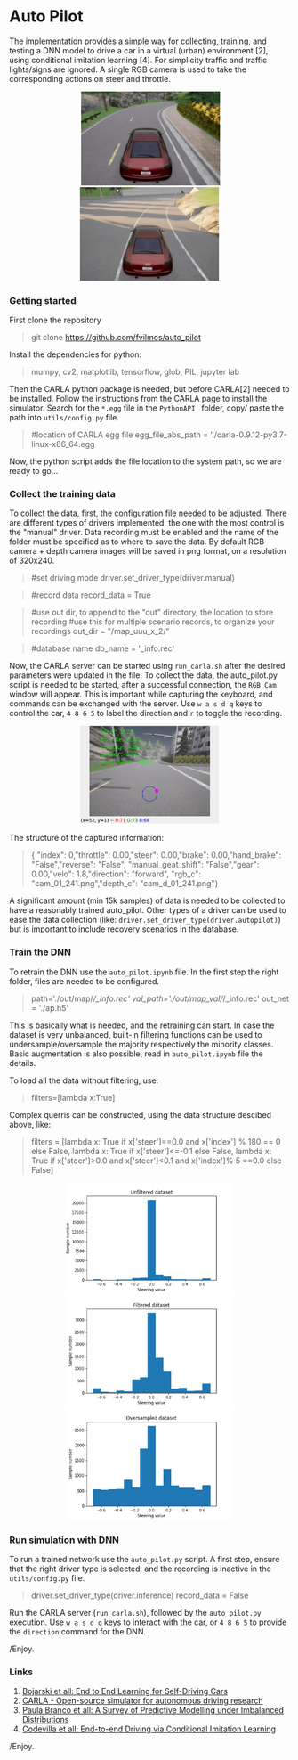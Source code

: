 # Auto Pilot

The implementation provides a simple way for collecting, training, and testing a DNN model to drive a car in a virtual (urban) environment [2], using conditional imitation learning [4]. For simplicity traffic and traffic lights/signs are ignored. A single RGB camera is used to take the corresponding actions on steer and throttle.

<p align="center"> 
  <img src="./info/1.gif" alt="" width="250"></a>
  <img src="./info/2.gif" alt="" width="250"></a>
  <img src="./info/3.gif" alt="" width="250"></a>
</p>


### Getting started

First clone the repository
>git clone https://github.com/fvilmos/auto_pilot

Install the dependencies for python:
>mumpy, cv2, matplotlib, tensorflow, glob, PIL, jupyter lab

Then the CARLA python package is needed, but before CARLA[2] needed to be installed. Follow the instructions from the CARLA page to install the simulator. Search for the `*.egg` file in the `PythonAPI ` folder, copy/ paste the path into `utils/config.py` file.


> #location of CARLA egg file
> egg_file_abs_path = './carla-0.9.12-py3.7-linux-x86_64.egg

Now, the python script adds the file location to the system path, so we are ready to go...

### Collect the training data
To collect the data, first, the configuration file needed to be adjusted. There are different types of drivers implemented, the one with the most control is the "manual" driver. Data recording must be enabled and the name of the folder must be specified as to where to save the data. By default RGB camera + depth camera images will be saved in png format, on a resolution of 320x240.

> #set driving mode
> driver.set_driver_type(driver.manual)

>#record data
>record_data = True

> #use out dir, to append to the "out" directory, the location to store recording
> #use this for multiple scenario records, to organize your recordings
>out_dir = "/map_uuu_x_2/"

> #database name
> db_name = '_info.rec'

Now, the CARLA server can be started using `run_carla.sh` after the desired parameters were updated in the file. To collect the data, the auto_pilot.py script is needed to be started, after a successful connection, the `RGB_Cam` window will appear. This is important while capturing the keyboard, and commands can be exchanged with the server. Use `w a s d q` keys to control the car, `4 8 6 5` to label the direction and `r` to toggle the recording.

<p align="center"> 
  <img src="./info/RGB_cam.gif" alt="" width="250"></a>
</p>

The structure of the captured information:

>{ "index": 0,"throttle": 0.00,"steer": 0.00,"brake": 0.00,"hand_brake": "False","reverse": "False",
>"manual_geat_shift": "False","gear": 0.00,"velo": 1.8,"direction": "forward",
>"rgb_c": "cam_01_241.png","depth_c": "cam_d_01_241.png"}

A significant amount (min 15k samples) of data is needed to be collected to have a reasonably trained auto_pilot. Other types of a driver can be used to ease the data collection (like: `driver.set_driver_type(driver.autopilot)`) but is important to include recovery scenarios in the database.


### Train the DNN

To retrain the DNN use the `auto_pilot.ipynb` file. In the first step the right folder, files are needed to be configured.

>path='./out/map/*/_info.rec'
>val_path='./out/map_val/*/_info.rec'
>out_net = './ap.h5'

This is basically what is needed, and the retraining can start. In case the dataset is very unbalanced, built-in filtering functions can be used to undersample/oversample the majority respectively the minority classes. Basic augmentation is also possible, read in `auto_pilot.ipynb` file the details.

To load all the data without filtering, use:
> filters=[lambda x:True]
>
Complex querris can be constructed, using the data structure descibed above, like:
> filters = [lambda x: True if x['steer']==0.0 and x['index'] % 180 == 0 else False,
>            lambda x: True if x['steer']<=-0.1 else False,
>            lambda x: True if x['steer']>0.0 and x['steer']<0.1 and x['index']% 5 ==0.0 else False]

<p align="center"> 
  <img src="./info/unfiltered_data.png" alt="" width="300"></a>
  <img src="./info/filtered_data.png" alt="" width="300"></a>
  <img src="./info/oversampled_data.png" alt="" width="300"></a>
</p>

### Run simulation with DNN

To run a trained network use the `auto_pilot.py` script. A first step, ensure that the right driver type is selected, and the recording is inactive in the `utils/config.py` file.
> driver.set_driver_type(driver.inference)
> record_data = False

Run the CARLA server (`run_carla.sh`), followed by the `auto_pilot.py` execution. Use `w a s d q` keys to interact with the car, or `4 8 6 5` to provide the `direction` command for the DNN.

/Enjoy.


### Links

1. [Bojarski et all: End to End Learning for Self-Driving Cars](https://arxiv.org/pdf/1604.07316.pdf)
2. [CARLA - Open-source simulator for autonomous driving research](https://carla.org/)
3. [Paula Branco et all: A Survey of Predictive Modelling under Imbalanced Distributions](https://arxiv.org/pdf/1505.01658.pdf)
4. [Codevilla et all: End-to-end Driving via Conditional Imitation Learning](https://arxiv.org/pdf/1710.02410.pdf)


/Enjoy.

